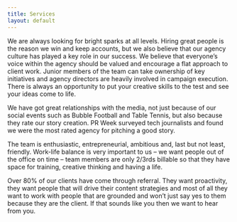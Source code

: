```yaml
---
title: Services
layout: default
---
```


We are always looking for bright sparks at all levels. Hiring great people is the reason we win and keep accounts, but we also believe that our agency culture has played a key role in our success. We believe that everyone’s voice within the agency should be valued and encourage a flat approach to client work. Junior members of the team can take ownership of key initiatives and agency directors are heavily involved in campaign execution. There is always an opportunity to put your creative skills to the test and see your ideas come to life.

We have got great relationships with the media, not just because of our social events such as Bubble Football and Table Tennis, but also because they rate our story creation. PR Week surveyed tech journalists and found we were the most rated agency for pitching a good story.

The team is enthusiastic, entrepreneurial, ambitious and, last but not least, friendly. Work-life balance is very important to us – we want people out of the office on time – team members are only 2/3rds billable so that they have space for training, creative thinking and having a life.

Over 80% of our clients have come through referral. They want proactivity, they want people that will drive their content strategies and most of all they want to work with people that are grounded and won’t just say yes to them because they are the client. If that sounds like you then we want to hear from you.
